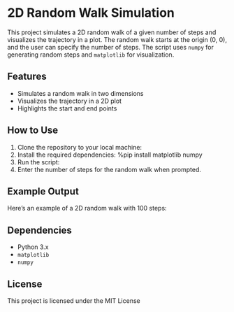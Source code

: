 # 2D Random Walk Simulation

This project simulates a 2D random walk of a given number of steps and visualizes the trajectory in a plot. 
The random walk starts at the origin (0, 0), and the user can specify the number of steps. The script uses 
`numpy` for generating random steps and `matplotlib` for visualization.

## Features

- Simulates a random walk in two dimensions
- Visualizes the trajectory in a 2D plot
- Highlights the start and end points

## How to Use

1. Clone the repository to your local machine:
2. Install the required dependencies: %pip install matplotlib numpy
3. Run the script:
4. Enter the number of steps for the random walk when prompted.

## Example Output

Here’s an example of a 2D random walk with 100 steps:

## Dependencies
- Python 3.x
- `matplotlib`
- `numpy`

## License
This project is licensed under the MIT License 
